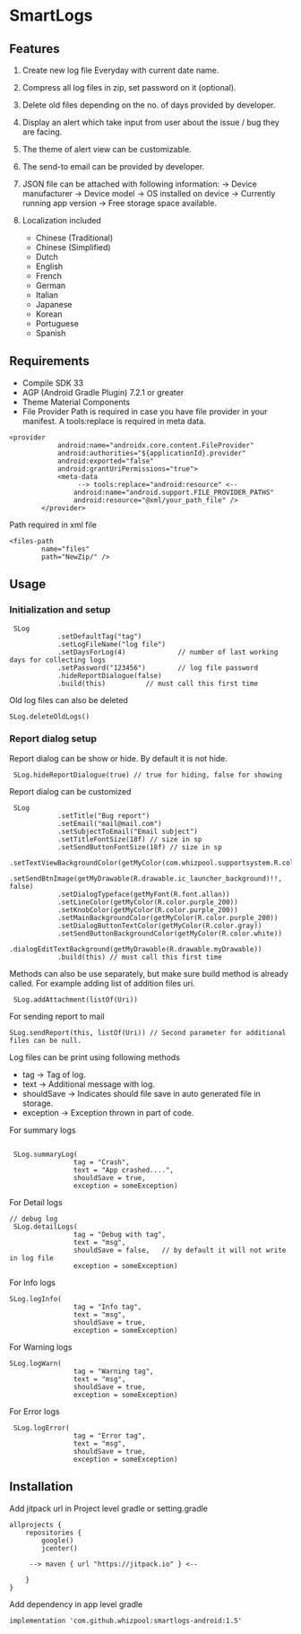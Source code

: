 # SmartLogs

## Features

1. Create new log file Everyday with current date name.
2. Compress all log files in zip, set password on it (optional).
3. Delete old files depending on the no. of days provided by developer.
4. Display an alert which take input from user about the issue / bug they are facing.
5. The theme of alert view can be customizable.
6. The send-to email can be provided by developer.
7. JSON file can be attached with following information: -> Device manufacturer -> Device model -> OS installed on device -> Currently running app version -> Free storage space available.
8. Localization included

    * Chinese (Traditional)
    * Chinese (Simplified)
    * Dutch
    * English
    * French
    * German
    * Italian
    * Japanese
    * Korean
    * Portuguese
    * Spanish
    

## Requirements

* Compile SDK 33
* AGP (Android Gradle Plugin) 7.2.1 or greater
* Theme Material Components
* File Provider Path is required in case you have file provider in your manifest. A tools:replace is required in meta data.
    
```
<provider
            android:name="androidx.core.content.FileProvider"
            android:authorities="${applicationId}.provider"
            android:exported="false"
            android:grantUriPermissions="true">
            <meta-data
                 --> tools:replace="android:resource" <--
                android:name="android.support.FILE_PROVIDER_PATHS"
                android:resource="@xml/your_path_file" />
        </provider>

```

Path required in xml file

```
<files-path
        name="files"
        path="NewZip/" />
```

## Usage

### Initialization and setup

```
 SLog
            .setDefaultTag("tag")
            .setLogFileName("log file")
            .setDaysForLog(4)             // number of last working days for collecting logs
            .setPassword("123456")        // log file password
            .hideReportDialogue(false)
            .build(this)          // must call this first time

```


Old log files can also be deleted

```
SLog.deleteOldLogs()
```

### Report dialog setup

Report dialog can be show or hide. By default it is not hide.

```
 SLog.hideReportDialogue(true) // true for hiding, false for showing
```


Report dialog can be customized

```
 SLog
            .setTitle("Bug report")
            .setEmail("mail@mail.com")
            .setSubjectToEmail("Email subject")
            .setTitleFontSize(18f) // size in sp
            .setSendButtonFontSize(18f) // size in sp
            .setTextViewBackgroundColor(getMyColor(com.whizpool.supportsystem.R.color.gray))
            .setSendBtnImage(getMyDrawable(R.drawable.ic_launcher_background)!!, false)
            .setDialogTypeface(getMyFont(R.font.allan))
            .setLineColor(getMyColor(R.color.purple_200))
            .setKnobColor(getMyColor(R.color.purple_200))
            .setMainBackgroundColor(getMyColor(R.color.purple_200))
            .setDialogButtonTextColor(getMyColor(R.color.gray))
            .setSendButtonBackgroundColor(getMyColor(R.color.white))
            .dialogEditTextBackground(getMyDrawable(R.drawable.myDrawable))
            .build(this) // must call this first time
```


Methods can also be use separately, but make sure build method is already called.
For example adding list of addition files uri.

```
 SLog.addAttachment(listOf(Uri))
```


For sending report to mail

```
SLog.sendReport(this, listOf(Uri)) // Second parameter for additional files can be null.
```


Log files can be print using following methods

* tag -> Tag of log.
* text -> Additional message with log.
* shouldSave -> Indicates should file save in auto generated file in storage.
* exception -> Exception thrown in part of code.

For summary logs

```

 SLog.summaryLog( 
                tag = "Crash",
                text = "App crashed....",
                shouldSave = true,
                exception = someException)
```

For Detail logs

```
// debug log
 SLog.detailLogs(
                tag = "Debug with tag",
                text = "msg",
                shouldSave = false,   // by default it will not write in log file
                exception = someException)
```

For Info logs

```
SLog.logInfo(
                tag = "Info tag",
                text = "msg",
                shouldSave = true,
                exception = someException)
```

For Warning logs

```
SLog.logWarn(
                tag = "Warning tag",
                text = "msg",
                shouldSave = true,
                exception = someException)
```

For Error logs

```
 SLog.logError(
                tag = "Error tag",
                text = "msg",
                shouldSave = true,
                exception = someException)
```

## Installation
Add jitpack url in Project level gradle or setting.gradle

```
allprojects {
    repositories {
        google()
        jcenter()
        
     --> maven { url "https://jitpack.io" } <--
       
    }
}
```

Add dependency in app level gradle

```
implementation 'com.github.whizpool:smartlogs-android:1.5'
```
